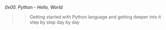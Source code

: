 _0x00. Python - Hello, World_

>>Getting started with Python language and getting deeper into it step by step day by day 

